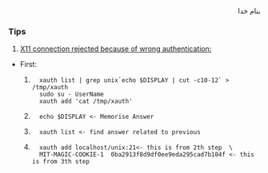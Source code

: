<div dir=rtl>بنام خدا</div>



### Tips

1. [X11 connection rejected because of wrong authentication:](https://unix.stackexchange.com/questions/110558/su-with-error-x11-connection-rejected-because-of-wrong-authentication/118295)
  - First:
    1. ```vim
         xauth list | grep unix`echo $DISPLAY | cut -c10-12` > /tmp/xauth
         sudo su - UserName
         xauth add 'cat /tmp/xauth'
       ```
     2. ```vim
          echo $DISPLAY <- Memorise Answer
        ```
      3. ```vim
           xauth list <- find answer related to previous
         ```
       4. ```vim
            xauth add localhost/unix:21<- this is from 2th step  \
            MIT-MAGIC-COOKIE-1  0ba2913f8d9df0ee9eda295cad7b104f <- this is from 3th step
          ```
